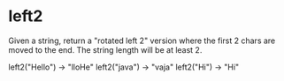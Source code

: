 # left2


Given a string, return a "rotated left 2" version where the first 2 chars are moved to the end. The string length will be at least 2.


left2("Hello") → "lloHe"
left2("java") → "vaja"
left2("Hi") → "Hi"